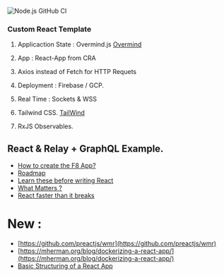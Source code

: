 ![Node.js GitHub CI](https://github.com/codersguild/React-Overmind-RxJS-Frontend/workflows/Node.js%20CI/badge.svg?branch=master)

### Custom React Template 

1. Applicaction State : Overmind.js [Overmind](https://overmindjs.org/)

2. App : React-App from CRA

3. Axios instead of Fetch for HTTP Requets

4. Deployment : Firebase / GCP. 

5. Real Time : Sockets & WSS

6. Tailwind CSS. [TailWind](https://tailwindcss.com/)

7. RxJS Observables.


## React & Relay + GraphQL Example. 

- [How to create the F8 App?](https://makeitopen.com/) 
- [Roadmap](https://roadmap.sh/react)
- [Learn these before writing React](https://reactjs.org/docs/hooks-rules.html)
- [What Matters ?](https://francodalessio.com/users-care-about-how-you-write-code/)
- [React faster than it breaks](https://francodalessio.com/never-call-a-react-function-component/)


# New : 

- [https://github.com/preactjs/wmr](https://github.com/preactjs/wmr)
- [https://mherman.org/blog/dockerizing-a-react-app/](https://mherman.org/blog/dockerizing-a-react-app/)
- [Basic Structuring of a React App](https://www.freecodecamp.org/news/a-better-way-to-structure-react-projects/)
